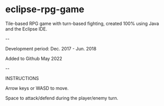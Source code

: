 # eclipse-rpg-game

Tile-based RPG game with turn-based fighting, created 100% using Java and the Eclipse IDE.

--

Development period: Dec. 2017 - Jun. 2018

Added to Github May 2022

--

INSTRUCTIONS

Arrow keys or WASD to move.

Space to attack/defend during the player/enemy turn.
